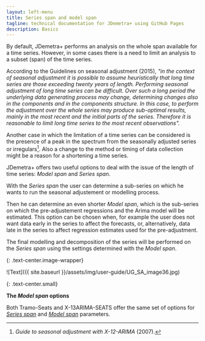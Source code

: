 ```yaml
---
layout: left-menu
title: Series span and model span
tagline: technical documentation for JDemetra+ using GitHub Pages
description: Basics
---
```

  
By default, JDemetra+ performs an analysis on the whole span available for
a time series. However, in some cases there is a need to limit an
analysis to a subset (span) of the time series.

According to the Guidelines on seasonal adjustment (2015), *"in the
context of seasonal adjustment it is possible to assume heuristically
that long time series are those exceeding twenty years of length.
Performing seasonal adjustment of long time series can be difficult.
Over such a long period the underlying data generating process may
change, determining changes also in the components and in the components
structure. In this case, to perform the adjustment over the whole series
may produce sub-optimal results, mainly in the most recent and the
initial parts of the series. Therefore it is reasonable to limit long
time series to the most recent observations".*

Another case in which the limitation of a time series can be considered is
the presence of a peak in the spectrum from the seasonally adjusted series
or irregulars[^3]. Also a change to the method or timing of data
collection might be a reason for a shortening a time series.

JDemetra+ offers two useful options to deal with the issue of the length
of time series: *Model span* and *Series span*. 

With the *Series span* the user can determine a sub-series on which 
he wants to run the seasonal adjustement or modelling process.

Then he can determine an even shorter *Model span*, which is the sub-series 
on which the pre-adjustement regressions and the Arima model will be estimated. 
This option can be chosen when, for example the user does not want data early in the
series to affect the forecasts, or, alternatively, data late in the
series to affect regression estimates used for the pre-adjustment.

The final modelling and decomposition of the series will be performed on the *Series span* using 
the settings determined with the *Model span*.

{: .text-center.image-wrapper}

![Text]({{ site.baseurl }}/assets/img/user-guide/UG_SA_image36.jpg)

{: .text-center.small}

**The *Model span* options**

Both Tramo-Seats and X-13ARIMA-SEATS offer the same set of options for [*Series span*](../reference-manual/sa-spec-X13.html)
and [*Model span*](../reference-manual/modelling-spec-arima.html#estimate) parameters. 



[^3]: *Guide to seasonal adjustment with X-12-ARIMA* (2007).

